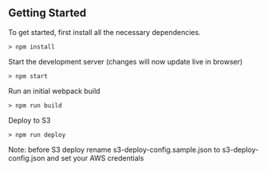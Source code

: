
## Getting Started

To get started, first install all the necessary dependencies.
```
> npm install
```

Start the development server (changes will now update live in browser)
```
> npm start
```

Run an initial webpack build
```
> npm run build
```

Deploy to S3
```
> npm run deploy
```

Note: before S3 deploy rename s3-deploy-config.sample.json to s3-deploy-config.json and set your AWS credentials